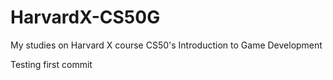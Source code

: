 # HarvardX-CS50G
My studies on Harvard X course CS50's Introduction to Game Development


Testing first commit